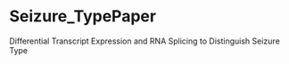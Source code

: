 # Seizure_TypePaper
Differential Transcript Expression and RNA Splicing to Distinguish Seizure Type
